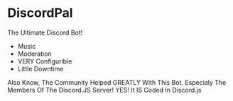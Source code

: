 #     DiscordPal

The Ultimate Discord Bot!

+ Music
+ Moderation
+ VERY Configurible
+ Little Downtime

Also Know, The Community Helped GREATLY With This Bot.
Especialy The Members Of The Discord.JS Server!
YES! It IS Coded In Discord.js
